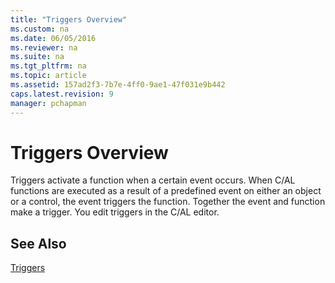```yaml
---
title: "Triggers Overview"
ms.custom: na
ms.date: 06/05/2016
ms.reviewer: na
ms.suite: na
ms.tgt_pltfrm: na
ms.topic: article
ms.assetid: 157ad2f3-7b7e-4ff0-9ae1-47f031e9b442
caps.latest.revision: 9
manager: pchapman
---
```

# Triggers Overview
Triggers activate a function when a certain event occurs. When C\/AL functions are executed as a result of a predefined event on either an object or a control, the event triggers the function. Together the event and function make a trigger. You edit triggers in the C\/AL editor.  
  
## See Also  
 [Triggers](Triggers.md)